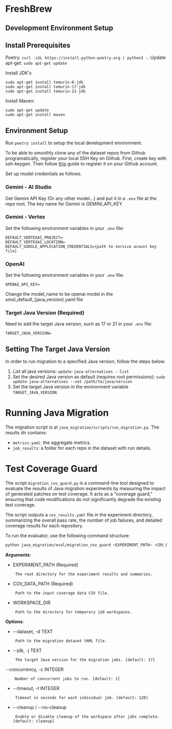 # FreshBrew


## Development Environment Setup
## Install Prerequisites
Poetry: `curl -sSL https://install.python-poetry.org | python3 -`.
Update apt-get: `sudo apt-get update`

Install JDK's
```
sudo apt-get install temurin-8-jdk
sudo apt-get install temurin-17-jdk
sudo apt-get install temurin-21-jdk
```

Install Maven:
```
sudo apt-get update
sudo apt-get install maven
```
## Environment Setup
Run `poetry install` to setup the local development environment.

To be able to smoothly clone any of the dataset repos from Github programatically, register your local SSH Key on Github. First, create key with ssh-keygen. Then follow [this](
https://docs.github.com/en/authentication/connecting-to-github-with-ssh/adding-a-new-ssh-key-to-your-github-account) guide to register it on your Github account.

Set up model credentials as follows.

### Gemini - AI Studio
Get Gemini API Key (Or any other model...) and put it in a `.env` file at the repo root. The key name for Gemini is GEMINI_API_KEY.

### Gemini - Vertex
Set the following environment variables in your `.env` file:
```
DEFAULT_VERTEXAI_PROJECT=
DEFAULT_VERTEXAI_LOCATION=
DEFAULT_GOOGLE_APPLICATION_CREDENTIALS={path to service acount key file}
```
### OpenAI
Set the following environment variables in your `.env` file:
```
OPENAI_API_KEY=
```
Change the model_name to be openai model in the smol_default_{java_version}.yaml file

### Target Java Version (Required)
Need to add the target Java version, such as 17 or 21 in your `.env` file: 
```
TARGET_JAVA_VERSION=
```

## Setting The Target Java Version
In order to run migration to a specified Java version, follow the steps below.

1. List all java versions:
`update-java-alternatives --list`
1. Set the desired Java version as default (requires root permissions):
`sudo update-java-alternatives --set /path/to/java/version`
1. Set the target Java version in the environment variable `TARGET_JAVA_VERSION`.

# Running Java Migration
The migration script is at `java_migration/scripts/run_migration.py`. 
The results dir contains:
- `metrics.yaml`: the aggregate metrics.
- `job_results`: a folder for each repo in the dataset with run details.


# Test Coverage Guard
The script `migration_cov_guard.py` is a command-line tool designed to evaluate the results of Java migration experiments by measuring the impact of generated patches on test coverage. It acts as a "coverage guard," ensuring that code modifications do not significantly degrade the existing test coverage.

The script outputs a `cov_results.yaml` file in the experiment directory, summarizing the overall pass rate, the number of job failures, and detailed coverage results for each repository.

To run the evaluator, use the following command structure:

```bash
python java_migration/eval/migration_cov_guard <EXPERIMENT_PATH> <COV_DATA_PATH> [OPTIONS]
```

**Arguments**:

*  EXPERIMENT_PATH       (Required) 
    
        The root directory for the experiment results and summaries.
*  COV_DATA_PATH       (Required) 
        
        Path to the input coverage data CSV file.
*  WORKSPACE_DIR       
        
        Path to the directory for temporary job workspaces.  

**Options**:
*  --dataset, -d TEXT            

        Path to the migration dataset YAML file.
                                 
 * --jdk, -j TEXT                
 
        The target Java version for the migration jobs. [default: 17]
  --concurrency, -c INTEGER     
  
        Number of concurrent jobs to run. [default: 1]
 * --timeout, -t INTEGER         
 
        Timeout in seconds for each individual job. [default: 120]
 * --cleanup / --no-cleanup      
 
        Enable or disable cleanup of the workspace after jobs complete. [default: cleanup]